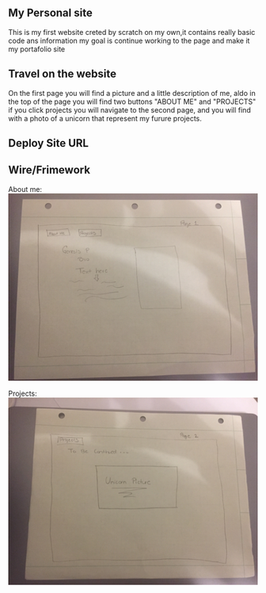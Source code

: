 ## My Personal site

This is my first website creted by scratch on my own,it contains really basic code ans information my goal is continue working to the page and make it my portafolio site 

## Travel on the website 

On the first page you will find a picture and a little description of me, aldo in the top of the page you will find two
buttons "ABOUT ME" and "PROJECTS" if you click projects you will navigate to the second page, and you will find with a photo of a unicorn that represent my furure projects.

## Deploy Site URL


## Wire/Frimework
About me: 
![alt text](./IMG-8390.jpg "About me wireframe")

Projects:
![alt text](./IMG-8391.jpg "Projects wireframe")

